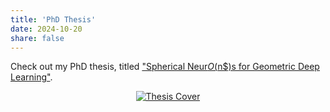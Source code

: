 ```yaml
---
title: 'PhD Thesis'
date: 2024-10-20
share: false
---
```


Check out my PhD thesis, titled ["Spherical Neur$O($n$)s for Geometric Deep Learning"](https://doi.org/10.3384/9789180756808).

<!-- ![Thesis Cover](https://liu.diva-portal.org/smash/get/diva2:1894492/PREVIEW01.png) -->

<p align="center">
  <a href="https://liu.diva-portal.org/smash/get/diva2:1894492/FULLTEXT02.pdf" target="_blank">
<img src="https://liu.diva-portal.org/smash/get/diva2:1894492/PREVIEW01.png)" alt="Thesis Cover" style="max-width:50%; height:auto;" />
  </a>
</p>